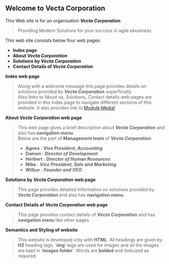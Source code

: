 ## Welcome to Vecta Corporation
This Web site is for an organisation **_Vecta Corporation_**. 
>Providing Modern Solutions for your success in agile ebusiness

This web site consists below four web pages:
* **Index page**
* **About _Vecta Corporation_**
* **Solutions by _Vecta Corporation_**
* **Contact Details of _Vecta Corporation_** 

**Index web page**
> Along with a welcome message this page provides details on solutions provided by **_Vecta Corporation_** superficially.  
>Also links to About us, Solutions, Contact details web pages are provided in this index page to navigate different sections of this website. It also provides link to [Module Media!](http://www.modulemedia.com)

**About _Vecta Corporation_ web page**
>This web page gives a brief description about **_Vecta Corporation_** and also has **navigation menu**.  
>Below are the part of **Management team** of **_Vecta Corporation_**:
>* **Agnes** : **_Vice President, Accounting_**
>* **Damon** : **_Director of Development_**
>* **Herbert** : **_Director of Human Resources_**
>* **Mike** : **_Vice President, Sale and Marketing_**
>* **Wilbur** : **_Founder and CEO_**

**Solutions by _Vecta Corporation_ web page**
>This page provides detailed information on solutions provided by **_Vecta Corporation_** and also has **navigation menu**.

**Contact Details of _Vecta Corporation_ web page** 
>This page provides contact details of **_Vecta Corporation_** and has **navigation menu** like other pages

**Semantics and Styling of website**
>This website is developed only with **HTML**. All headings are given by **_H2_** heading tags. '**img**' tags are used for images and all the images are kept in '**images folder**'. Words are **bolded** and _italicized_ as required.